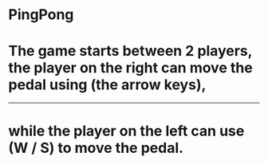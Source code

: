 # PingPong
# The game starts between 2 players, the player on the right can move the pedal using (the arrow keys),
---------------------------------------------------------------------------------------------------
# while the player on the left can use (W / S) to move the pedal.